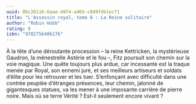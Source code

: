 ```yaml
---
uuid: 0bc26116-6aae-49f4-a465-c849fdb1ecf1
title: "L'Assassin royal, tome 6 : La Reine solitaire"
author: "Robin Hobb"
rating: 8
isbn: "9782756406176"
---
```


À la tête d’une déroutante procession – la reine Kettricken, la mystérieuse Gaudron, la ménestrelle Astérie et le fou –, Fitz poursuit son chemin sur la voie magique. Une quête toujours plus ardue, car incessante est la traque menée par Royal, son ennemi juré, et ses meilleurs artiseurs et soldats d’élite pour les retrouver et les tuer. S’enfonçant avec difficulté dans une contrée peuplée d’étranges présences, leur chemin, jalonné de gigantesques statues, va les mener à une imposante carrière de pierre noire. Mais où se terre Vérité ? Est-il seulement encore vivant ?